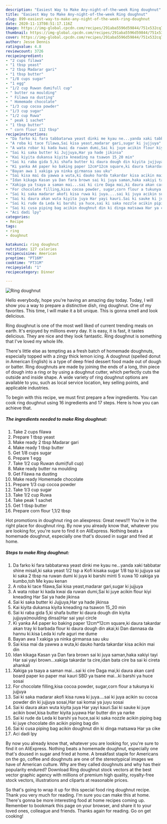 ```yaml
---
description: "Easiest Way to Make Any-night-of-the-week Ring doughnut"
title: "Easiest Way to Make Any-night-of-the-week Ring doughnut"
slug: 899-easiest-way-to-make-any-night-of-the-week-ring-doughnut
date: 2020-11-13T08:51:17.116Z
image: https://img-global.cpcdn.com/recipes/291aba5596d59844/751x532cq70/ring-doughnut-recipe-main-photo.jpg
thumbnail: https://img-global.cpcdn.com/recipes/291aba5596d59844/751x532cq70/ring-doughnut-recipe-main-photo.jpg
cover: https://img-global.cpcdn.com/recipes/291aba5596d59844/751x532cq70/ring-doughnut-recipe-main-photo.jpg
author: Jesse Dennis
ratingvalue: 4.8
reviewcount: 3726
recipeingredient:
- "2 cups filawa"
- "1 tbsp yeast"
- "2 tbsp Madarar gari"
- "1 tbsp butter"
- "1/8 cups sugar"
- "1 egg"
- "1/2 cup Ruwan dumifull cup"
- " butter na moulding"
- " Filawa na dusting"
- " Homemade chocolate"
- "1/3 cup cocoa powder"
- "1/3 cup sugar"
- "1/2 cup Ruwa"
- " peak 1 sachet"
- "1 tbsp butter"
- " corn flour 112 tbsp"
recipeinstructions:
- "Da farko ki fara tabbatarwa yeast dinki me kyau ne...yanda xaki tabbatar shine misali,ki saka yeast 1/2 tsp a Kofi kisaka sugar 1/8 tsp ki jujjuya sai ki saka 2 tbsp na ruwan dumi ki juya ki barshi minti 5 xuwa 10 xakiga ya kumbo,toh Me kyau kenan"
- "A roba ki tace filawa,Sai kisa yeast,madarar gari,sugar ki jujjuya"
- "A wata robar ki kada kwai da ruwan dumi,Sai ki juye acikin flour kiyi kneading Har Sai ya hade jikinsa"
- "Sai ki saka butter ki Jujjuya,Har ya hade jikinsa"
- "Kai kiyita dukansa kiyita kneading na tsawon 15_20 min"
- "Sai ki raba gida 5,ki shafa butter ki daura dough din kiyita jujjuya(moulding dinsa)Har sai yayi circle"
- "Ki yanka A4 paper ko baking paper 12cm*12cm square,ki daura takardar akan tray ki barbada flour ki daura dough din akai,ki Dan dannasa da hannu ki.kisa Leda ki rufe aguri me dume"
- "Bayan awa 1 xakiga ya ninka girmansa sau uku"
- "Sai kisa mai da yawwa a wuta,ki dauko harda takardar kisa acikin mai din"
- "Idan kikaga Kasan ya Dan fara brown sai ki juya saman,haka xakiyi tayi Har sai yayi brown...xakiga takardar ta cire,idan bata cire ba sai ki cireta ahankali"
- "Xakiga ya tsaya a saman mai...sai ki cire Daga mai,ki daura akan card board paper ko paper mai kauri SBD ya tsane mai...ki barshi ya huce sosai"
- "For chocolate filling,kisa cocoa powder, sugar,corn flour a tukunya ki jujjuya"
- "Sai ki saka madarar akofi kisa ruwa ki juya....sai ki juya acikin su cocoa powder din ki jujjuya sosai,Har sai komai ya juyu sosai"
- "Sai ki daura akan wuta kiyita juya Har yayi kauri.Sai ki sauke ki juye acikin bowl,kisa butter kiyita juyawa Har butter din ya narke"
- "Sai ki rude da Leda ki barshi ya huce,sai ki saka nozzle acikin piping bag ki juye chocolate din acikin piping bag din"
- "Sai ki cusa piping bag acikin doughnut din ki dinga matsawa Har ya cike"
- "Aci dadi lpy"
categories:
- Recipe
tags:
- ring
- doughnut

katakunci: ring doughnut 
nutrition: 127 calories
recipecuisine: American
preptime: "PT16M"
cooktime: "PT31M"
recipeyield: "1"
recipecategory: Dinner

---
```



![Ring doughnut](https://img-global.cpcdn.com/recipes/291aba5596d59844/751x532cq70/ring-doughnut-recipe-main-photo.jpg)

Hello everybody, hope you're having an amazing day today. Today, I will show you a way to prepare a distinctive dish, ring doughnut. One of my favorites. This time, I will make it a bit unique. This is gonna smell and look delicious.

Ring doughnut is one of the most well liked of current trending meals on earth. It's enjoyed by millions every day. It is easy, it is fast, it tastes delicious. They are nice and they look fantastic. Ring doughnut is something that I've loved my whole life.

There&#39;s little else as tempting as a fresh batch of homemade doughnuts, especially topped with a zingy thick lemon icing. A doughnut (spelled donut in American English) is a type of deep fried dessert food made out of dough or batter. Ring doughnuts are made by joining the ends of a long, thin piece of dough into a ring or by using a doughnut cutter, which perfectly cuts the outside and inside shape. A wide variety of ring doughnut options are available to you, such as local service location, key selling points, and applicable industries.


To begin with this recipe, we must first prepare a few ingredients. You can cook ring doughnut using 16 ingredients and 17 steps. Here is how you can achieve that.

<!--inarticleads1-->

##### The ingredients needed to make Ring doughnut:

1. Take 2 cups filawa
1. Prepare 1 tbsp yeast
1. Make ready 2 tbsp Madarar gari
1. Make ready 1 tbsp butter
1. Get 1/8 cups sugar
1. Prepare 1 egg
1. Take 1/2 cup Ruwan dumi(full cup)
1. Make ready  butter na moulding
1. Get  Filawa na dusting
1. Make ready  Homemade chocolate
1. Prepare 1/3 cup cocoa powder
1. Take 1/3 cup sugar
1. Take 1/2 cup Ruwa
1. Take  peak 1 sachet
1. Get 1 tbsp butter
1. Prepare  corn flour 1,1/2 tbsp


Hot promotions in doughnut ring on aliexpress: Great news!!! You&#39;re in the right place for doughnut ring. By now you already know that, whatever you are looking for, you&#39;re sure to find it on AliExpress. Nothing beats a homemade doughnut, especially one that&#39;s doused in sugar and fried at home. 

<!--inarticleads2-->

##### Steps to make Ring doughnut:

1. Da farko ki fara tabbatarwa yeast dinki me kyau ne...yanda xaki tabbatar shine misali,ki saka yeast 1/2 tsp a Kofi kisaka sugar 1/8 tsp ki jujjuya sai ki saka 2 tbsp na ruwan dumi ki juya ki barshi minti 5 xuwa 10 xakiga ya kumbo,toh Me kyau kenan
1. A roba ki tace filawa,Sai kisa yeast,madarar gari,sugar ki jujjuya
1. A wata robar ki kada kwai da ruwan dumi,Sai ki juye acikin flour kiyi kneading Har Sai ya hade jikinsa
1. Sai ki saka butter ki Jujjuya,Har ya hade jikinsa
1. Kai kiyita dukansa kiyita kneading na tsawon 15_20 min
1. Sai ki raba gida 5,ki shafa butter ki daura dough din kiyita jujjuya(moulding dinsa)Har sai yayi circle
1. Ki yanka A4 paper ko baking paper 12cm*12cm square,ki daura takardar akan tray ki barbada flour ki daura dough din akai,ki Dan dannasa da hannu ki.kisa Leda ki rufe aguri me dume
1. Bayan awa 1 xakiga ya ninka girmansa sau uku
1. Sai kisa mai da yawwa a wuta,ki dauko harda takardar kisa acikin mai din
1. Idan kikaga Kasan ya Dan fara brown sai ki juya saman,haka xakiyi tayi Har sai yayi brown...xakiga takardar ta cire,idan bata cire ba sai ki cireta ahankali
1. Xakiga ya tsaya a saman mai...sai ki cire Daga mai,ki daura akan card board paper ko paper mai kauri SBD ya tsane mai...ki barshi ya huce sosai
1. For chocolate filling,kisa cocoa powder, sugar,corn flour a tukunya ki jujjuya
1. Sai ki saka madarar akofi kisa ruwa ki juya....sai ki juya acikin su cocoa powder din ki jujjuya sosai,Har sai komai ya juyu sosai
1. Sai ki daura akan wuta kiyita juya Har yayi kauri.Sai ki sauke ki juye acikin bowl,kisa butter kiyita juyawa Har butter din ya narke
1. Sai ki rude da Leda ki barshi ya huce,sai ki saka nozzle acikin piping bag ki juye chocolate din acikin piping bag din
1. Sai ki cusa piping bag acikin doughnut din ki dinga matsawa Har ya cike
1. Aci dadi lpy


By now you already know that, whatever you are looking for, you&#39;re sure to find it on AliExpress. Nothing beats a homemade doughnut, especially one that&#39;s doused in sugar and fried at home. A breakfast staple for Americans on the go, coffee and doughnuts are one of the stereotypical images we have of American culture. Why are they called doughnuts and why has their popularity endured? Download Ring doughnut stock vectors at the best vector graphic agency with millions of premium high quality, royalty-free stock vectors, illustrations and cliparts at reasonable prices. 

So that's going to wrap it up for this special food ring doughnut recipe. Thank you very much for reading. I'm sure you can make this at home. There's gonna be more interesting food at home recipes coming up. Remember to bookmark this page on your browser, and share it to your loved ones, colleague and friends. Thanks again for reading. Go on get cooking!
